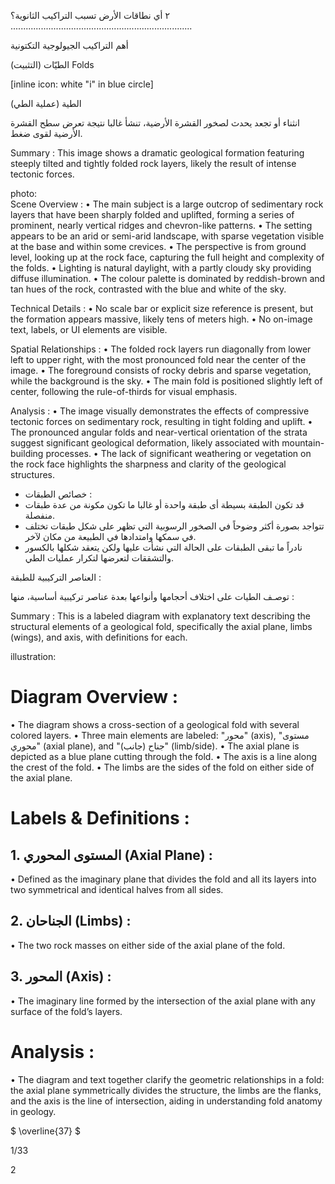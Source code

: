 ٢ أي نطاقات الأرض تسبب التراكيب الثانوية؟
........................................................................ <!-- text, from page 0 (l=0.085,t=0.060,r=0.960,b=0.149), with ID d81177ed-e112-4ad6-bae6-1c2eb0f629aa -->

أهم التراكيب الجيولوجية التكتونية <!-- text, from page 0 (l=0.541,t=0.158,r=0.959,b=0.192), with ID 5c01d395-58bf-45d5-81fb-d7c8fb503984 -->

الطيّات (التثبيت) Folds

[inline icon: white "i" in blue circle] <!-- text, from page 0 (l=0.648,t=0.202,r=0.961,b=0.239), with ID 652bc24d-dcbf-4bb0-a04e-29e891c49fba -->

الطية (عملية الطي)

انثناء أو تجعد يحدث لصخور القشرة الأرضية، تنشأ غالبا نتيجة تعرض سطح القشرة الأرضية لقوى ضغط. <!-- text, from page 0 (l=0.572,t=0.256,r=0.960,b=0.394), with ID 4e4e9ed5-7691-41b8-b5c9-975eaafdd59c -->

Summary : This image shows a dramatic geological formation featuring steeply tilted and tightly folded rock layers, likely the result of intense tectonic forces.

photo:  
Scene Overview : 
  • The main subject is a large outcrop of sedimentary rock layers that have been sharply folded and uplifted, forming a series of prominent, nearly vertical ridges and chevron-like patterns.
  • The setting appears to be an arid or semi-arid landscape, with sparse vegetation visible at the base and within some crevices.
  • The perspective is from ground level, looking up at the rock face, capturing the full height and complexity of the folds.
  • Lighting is natural daylight, with a partly cloudy sky providing diffuse illumination.
  • The colour palette is dominated by reddish-brown and tan hues of the rock, contrasted with the blue and white of the sky.

Technical Details : 
  • No scale bar or explicit size reference is present, but the formation appears massive, likely tens of meters high.
  • No on-image text, labels, or UI elements are visible.

Spatial Relationships : 
  • The folded rock layers run diagonally from lower left to upper right, with the most pronounced fold near the center of the image.
  • The foreground consists of rocky debris and sparse vegetation, while the background is the sky.
  • The main fold is positioned slightly left of center, following the rule-of-thirds for visual emphasis.

Analysis : 
  • The image visually demonstrates the effects of compressive tectonic forces on sedimentary rock, resulting in tight folding and uplift.
  • The pronounced angular folds and near-vertical orientation of the strata suggest significant geological deformation, likely associated with mountain-building processes.
  • The lack of significant weathering or vegetation on the rock face highlights the sharpness and clarity of the geological structures. <!-- figure, from page 0 (l=0.075,t=0.164,r=0.455,b=0.415), with ID a699d363-21ee-433a-a30b-1288df6bbd06 -->

- خصائص الطبقات :
- قد تكون الطبقة بسيطة أى طبقة واحدة أو غالبا ما تكون مكونة من عدة طبقات منفصلة.
- تتواجد بصورة أكثر وضوحاً في الصخور الرسوبية التي تظهر على شكل طبقات تختلف في سمكها وامتدادها في الطبيعة من مكان لآخر.
- نادراً ما تبقى الطبقات على الحالة التي نشأت عليها ولكن يتعقد شكلها بالكسور والتشققات لتعرضها لتكرار عمليات الطي. <!-- text, from page 0 (l=0.078,t=0.413,r=0.963,b=0.599), with ID b71e1d3e-410b-4bd3-a797-a0bd56af0423 -->

العناصر التركيبية للطبقة : <!-- text, from page 0 (l=0.710,t=0.615,r=0.965,b=0.641), with ID 62c0a515-3800-4efd-8070-4e6e6955e41d -->

توصـف الطيات على اختلاف أحجامها وأنواعها بعدة عناصر تركيبية أساسية، منها : <!-- text, from page 0 (l=0.282,t=0.649,r=0.956,b=0.678), with ID f65f9ade-e814-4484-b392-1f8288616ebb -->

Summary : This is a labeled diagram with explanatory text describing the structural elements of a geological fold, specifically the axial plane, limbs (wings), and axis, with definitions for each.

illustration:
# Diagram Overview :
• The diagram shows a cross-section of a geological fold with several colored layers.
• Three main elements are labeled: "محور" (axis), "مستوى محوري" (axial plane), and "جناح (جانب)" (limb/side).
• The axial plane is depicted as a blue plane cutting through the fold.
• The axis is a line along the crest of the fold.
• The limbs are the sides of the fold on either side of the axial plane.

# Labels & Definitions :
## 1. المستوى المحوري (Axial Plane) :
• Defined as the imaginary plane that divides the fold and all its layers into two symmetrical and identical halves from all sides.

## 2. الجناحان (Limbs) :
• The two rock masses on either side of the axial plane of the fold.

## 3. المحور (Axis) :
• The imaginary line formed by the intersection of the axial plane with any surface of the fold’s layers.

# Analysis :
• The diagram and text together clarify the geometric relationships in a fold: the axial plane symmetrically divides the structure, the limbs are the flanks, and the axis is the line of intersection, aiding in understanding fold anatomy in geology. <!-- figure, from page 0 (l=0.085,t=0.688,r=0.964,b=0.909), with ID 0ca0c3cf-9680-4b38-b345-2a4ec0c8c7eb -->

$ \overline{37} $ <!-- marginalia, from page 0 (l=0.094,t=0.935,r=0.138,b=0.958), with ID 8161a837-6606-4bd1-b4bb-782ff1bbaaf6 -->

1/33

2 <!-- marginalia, from page 0 (l=0.040,t=0.045,r=0.078,b=0.113), with ID 5aee9b52-a304-40f5-b3ff-5bec5b7cc8c4 -->